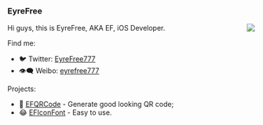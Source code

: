 ### EyreFree

<img align="right" src="https://github-readme-stats.vercel.app/api?username=EyreFree&show_icons=true" />

Hi guys, this is EyreFree, AKA EF, iOS Developer.   

Find me:

- 🐦 Twitter: [EyreFree777](https://twitter.com/EyreFree777)   
- 👁️‍🗨️ Weibo: [eyrefree777](https://weibo.com/eyrefree777)   

Projects:

- 🔳 [EFQRCode](https://github.com/EFPrefix/EFQRCode) - Generate good looking QR code;
- 😂 [EFIconFont](https://github.com/EFPrefix/EFIconFont) - Easy to use.
